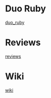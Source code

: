 <!-- TITLE: Active Projects -->
<!-- SUBTITLE: Listing of Active Projects -->

# Duo Ruby
[duo_ruby](https://github.com/Jared-Prime/duo_ruby)
# Reviews
[reviews](https://github.com/Jared-Prime/reviews)
# Wiki
[wiki](https://github.com/Jared-Prime/wiki)